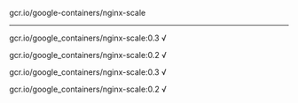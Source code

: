 gcr.io/google-containers/nginx-scale 

----
gcr.io/google_containers/nginx-scale:0.3 √

gcr.io/google_containers/nginx-scale:0.2 √

gcr.io/google_containers/nginx-scale:0.3 √

gcr.io/google_containers/nginx-scale:0.2 √

